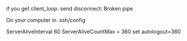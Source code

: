 if you get client_loop: send disconnect: Broken pipe

On your computer in .ssh/config

ServerAliveInterval 60
ServerAliveCountMax = 360
set autologout=360
